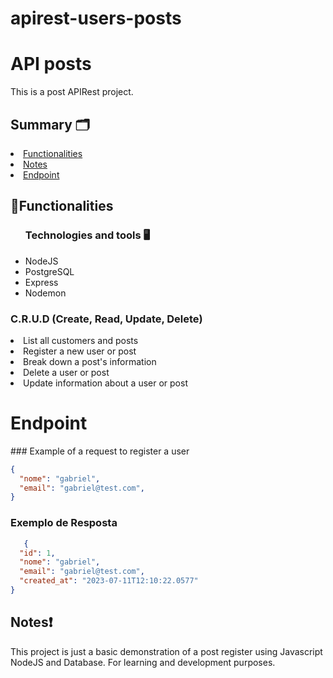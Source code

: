 # apirest-users-posts

<h1>API posts</h1>
  <p>This is a post APIRest project.</p>

<h2>Summary 🗂️</h2>
  <li><a href="#Functionalities">Functionalities</a></li>
  <li><a href="#notes">Notes</a></li>
  <li><a href="#endpoint">Endpoint</a></li>

<h2  id="Functionalities">📑Functionalities</h2>
<ul>
<h3>Technologies and tools 🖥️</h3>
<li>NodeJS</li>
<li>PostgreSQL</li>
<li>Express</li>
<li>Nodemon</li>
  </ul>
     <h3>C.R.U.D (Create, Read, Update, Delete)</h3>
      <li>List all customers and posts</li>
      <li>Register a new user or post</li>
      <li>Break down a post's information</li>
      <li>Delete a user or post</li>
      <li>Update information about a user or post</li>

      
  <h1 id="endpoint">Endpoint</h1>
  ### Example of a request to register a user
  
  ```json
{
	"nome": "gabriel",
	"email": "gabriel@test.com",
}
  ```
  
  ### Exemplo de Resposta
  ```json
     {
	"id": 1,
	"nome": "gabriel",
	"email": "gabriel@test.com",
    "created_at": "2023-07-11T12:10:22.0577"
}
  ``` 

 <h2 id="notes">Notes❗</h2>
  <p>This project is just a basic demonstration of a post register using Javascript NodeJS and Database. For learning and development purposes.</p>
  
